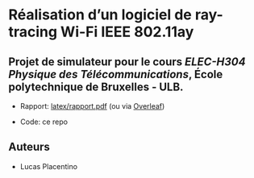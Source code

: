# Réalisation d’un logiciel de ray-tracing Wi-Fi IEEE 802.11ay
## Projet de simulateur pour le cours _ELEC-H304 Physique des Télécommunications_, École polytechnique de Bruxelles - ULB.

- Rapport: [latex/rapport.pdf](./latex/rapport.pdf) (ou via [Overleaf](https://www.overleaf.com/read/vtwgdykmyfpp#31a346))

- Code: ce repo

## Auteurs
- Lucas Placentino

